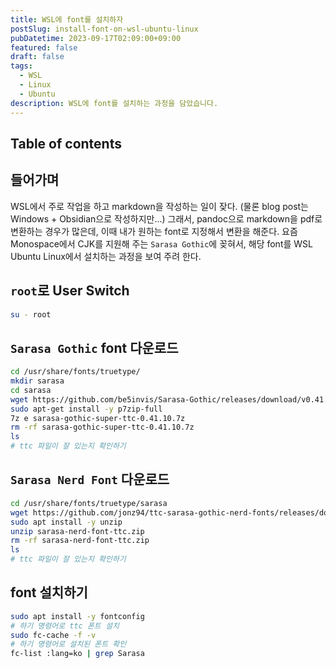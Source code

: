 ```yaml
---
title: WSL에 font를 설치하자
postSlug: install-font-on-wsl-ubuntu-linux
pubDatetime: 2023-09-17T02:09:00+09:00
featured: false
draft: false
tags:
  - WSL
  - Linux
  - Ubuntu
description: WSL에 font를 설치하는 과정을 담았습니다.
---
```


## Table of contents

## 들어가며

WSL에서 주로 작업을 하고 markdown을 작성하는 일이 잦다. (물론 blog post는 Windows + Obsidian으로 작성하지만...) 그래서, pandoc으로 markdown을 pdf로 변환하는 경우가 많은데, 이때 내가 원하는 font로 지정해서 변환을 해준다. 요즘 Monospace에서 CJK를 지원해 주는 `Sarasa Gothic`에 꽂혀서, 해당 font를 WSL Ubuntu Linux에서 설치하는 과정을 보여 주려 한다.

## `root`로 User Switch

```bash
su - root
```

## `Sarasa Gothic` font 다운로드

```zsh
cd /usr/share/fonts/truetype/
mkdir sarasa
cd sarasa
wget https://github.com/be5invis/Sarasa-Gothic/releases/download/v0.41.10/sarasa-gothic-super-ttc-0.41.10.7z
sudo apt-get install -y p7zip-full
7z e sarasa-gothic-super-ttc-0.41.10.7z
rm -rf sarasa-gothic-super-ttc-0.41.10.7z
ls
# ttc 파일이 잘 있는지 확인하기
```

## `Sarasa Nerd Font` 다운로드

```zsh
cd /usr/share/fonts/truetype/sarasa
wget https://github.com/jonz94/ttc-sarasa-gothic-nerd-fonts/releases/download/v0.42.1-0/sarasa-nerd-font-ttc.zip
sudo apt install -y unzip
unzip sarasa-nerd-font-ttc.zip
rm -rf sarasa-nerd-font-ttc.zip
ls
# ttc 파일이 잘 있는지 확인하기
```

## font 설치하기

```bash
sudo apt install -y fontconfig
# 하기 명령어로 ttc 폰트 설치
sudo fc-cache -f -v
# 하기 명령어로 설치된 폰트 확인
fc-list :lang=ko | grep Sarasa
```
